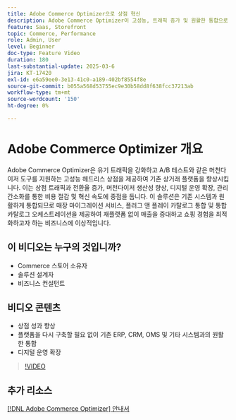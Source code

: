 ```yaml
---
title: Adobe Commerce Optimizer으로 상점 혁신
description: Adobe Commerce Optimizer이 고성능, 트래픽 증가 및 원활한 통합으로 상점 전면을 개선하는 방법에 대해 알아봅니다.
feature: Saas, Storefront
topic: Commerce, Performance
role: Admin, User
level: Beginner
doc-type: Feature Video
duration: 180
last-substantial-update: 2025-03-6
jira: KT-17420
exl-id: e6a59ee0-3e13-41c0-a189-402bf8554f8e
source-git-commit: b055a568d53755ec9e30b58dd8f638fcc37213ab
workflow-type: tm+mt
source-wordcount: '150'
ht-degree: 0%

---
```


# Adobe Commerce Optimizer 개요

Adobe Commerce Optimizer은 유기 트래픽을 강화하고 A/B 테스트와 같은 머천다이저 도구를 지원하는 고성능 헤드리스 상점을 제공하여 기존 상거래 플랫폼을 향상시킵니다. 이는 상점 트래픽과 전환율 증가, 머천다이저 생산성 향상, 디지털 운영 확장, 관리 간소화를 통한 비용 절감 및 혁신 속도에 중점을 둡니다. 이 솔루션은 기존 시스템과 원활하게 통합되므로 매장 마이그레이션 서비스, 플러그 앤 플레이 카탈로그 통합 및 통합 카탈로그 오케스트레이션을 제공하여 재플랫폼 없이 매출을 증대하고 쇼핑 경험을 최적화하고자 하는 비즈니스에 이상적입니다.

## 이 비디오는 누구의 것입니까?

* Commerce 스토어 소유자
* 솔루션 설계자
* 비즈니스 컨설턴트

## 비디오 콘텐츠

* 상점 성과 향상
* 플랫폼을 다시 구축할 필요 없이 기존 ERP, CRM, OMS 및 기타 시스템과의 원활한 통합
* 디지털 운영 확장

>[!VIDEO](https://video.tv.adobe.com/v/3450226?learn=on)

## 추가 리소스

[[!DNL Adobe Commerce Optimizer] 안내서](https://experienceleague.adobe.com/en/docs/commerce/optimizer/overview)
